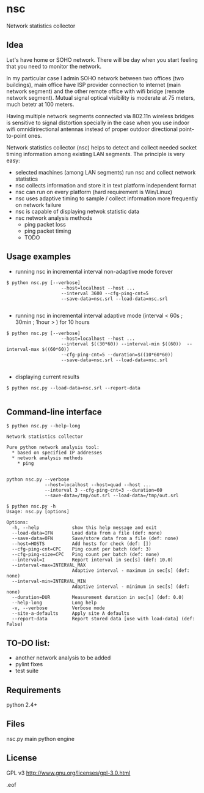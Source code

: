 nsc
===

Network statistics collector

Idea
----

Let's have home or SOHO network.
There will be day when you start feeling that you need to monitor the network.

In my particular case I admin SOHO network between two offices (two buildings), main office have ISP provider connection to internet (main network segment) and the other remote office with wifi bridge (remote network segment).
Mutual signal optical visibility is moderate at 75 meters, much betetr at 100 meters.

Having multiple network segments connected via 802.11n wireless bridges is sensitive to signal distortion specially in the case when you use indoor wifi omnidirirectional antennas instead of proper outdoor directional point-to-point ones.


Network statistics collector (nsc) helps to detect and collect needed socket timing information among existing LAN segments.
The principle is very easy:
 * selected machines (among LAN segments) run nsc and collect network statistics
 * nsc collects information and store it in text platform independent format
 * nsc can run on every platform (hard requirement is Win/Linux)
 * nsc uses adaptive timing to sample / collect information more frequently on network failure
 * nsc is capable of displaying netwok statistic data
 * nsc network analysis methods
   * ping packet loss
   * ping packet timing
   * TODO

Usage examples
--------------
  
  * running nsc in incremental interval non-adaptive mode forever
  <pre><code>$ python nsc.py [--verbose]
                    --host=localhost --host ...
                    --interval 3600 --cfg-ping-cnt=5
                    --save-data=nsc.srl --load-data=nsc.srl
  </code></pre>
  
  * running nsc in incremental interval adaptive mode (interval < 60s ; 30min ; 1hour > ) for 10 hours
  <pre><code>$ python nsc.py [--verbose]
                    --host=localhost --host ...
                    --interval $((30*60)) --interval-min $((60))  --interval-max $((60*60))
                    --cfg-ping-cnt=5 --duration=$((10*60*60))
                    --save-data=nsc.srl --load-data=nsc.srl
  </code></pre>
  
  * displaying current results
  <pre><code>$ python nsc.py --load-data=nsc.srl --report-data
  </code></pre>

Command-line interface
----------------------

<pre><code>$ python nsc.py --help-long

Network statistics collector

Pure python network analysis tool:
  * based on specified IP addresses
  * network analysis methods
    * ping


python nsc.py --verbose
              --host=localhost --host=quad --host ...
              --interval 3 --cfg-ping-cnt=3 --duration=60
              --save-data=/tmp/out.srl --load-data=/tmp/out.srl

$ python nsc.py -h
Usage: nsc.py [options]

Options:
  -h, --help            show this help message and exit
  --load-data=IFN       Load data from a file (def: none)
  --save-data=OFN       Save/store data from a file (def: none)
  --host=HOSTS          Add hosts for check (def: [])
  --cfg-ping-cnt=CPC    Ping count per batch (def: 3)
  --cfg-ping-size=CPC   Ping count per batch (def: none)
  --interval=I          Report interval in sec[s] (def: 10.0)
  --interval-max=INTERVAL_MAX
                        Adaptive interval - maximum in sec[s] (def: none)
  --interval-min=INTERVAL_MIN
                        Adaptive interval - minimum in sec[s] (def: none)
  --duration=DUR        Measurement duration in sec[s] (def: 0.0)
  --help-long           Long help
  -v, --verbose         Verbose mode
  --site-a-defaults     Apply site A defaults
  --report-data         Report stored data [use with load-data] (def: False)
</code></pre>


TO-DO list:
----------

 * another network analysis to be added
 * pylint fixes
 * test suite

Requirements
------------

python 2.4+

Files
-----

nsc.py                main python engine

License
-------

GPL v3
http://www.gnu.org/licenses/gpl-3.0.html


.eof
